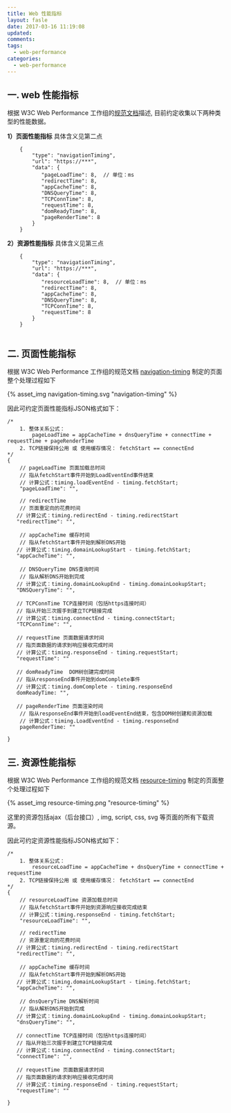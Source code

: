 ```yaml
---
title: Web 性能指标 
layout: fasle
date: 2017-03-16 11:19:08
updated:
comments:
tags: 
  - web-performance
categories:
  - web-performance
---
```


## 一. web 性能指标
根据 W3C Web Performance 工作组的[规范文档](https://w3c.github.io/perf-timing-primer/#)描述, 目前约定收集以下两种类型的性能数据。

**1）页面性能指标** 具体含义见第二点

```
	{
		"type": "navigationTiming",
		"url": "https://***",
		"data": {
		   "pageLoadTime": 8,  // 单位：ms
		   "redirectTime": 8,
		   "appCacheTime": 8,
		   "DNSQueryTime": 8,
		   "TCPConnTime": 8,
		   "requestTime": 8,
		   "domReadyTime": 8,
		   "pageRenderTime": 8
		}
	}
```

**2）资源性能指标** 具体含义见第三点

```
	{
		"type": "navigationTiming",
		"url": "https://***",
		"data": {
		   "resourceLoadTime": 8,  // 单位：ms
		   "redirectTime": 8,
		   "appCacheTime": 8,
		   "DNSQueryTime": 8,
		   "TCPConnTime": 8,
		   "requestTime": 8
		}
	}
		
```


## 二. 页面性能指标 

根据 W3C Web Performance 工作组的规范文档 [navigation-timing](https://w3c.github.io/navigation-timing/) 制定的页面整个处理过程如下

{% asset_img navigation-timing.svg "navigation-timing" %}


因此可约定页面性能指标JSON格式如下：

```
/*
	1. 整体关系公式：
		pageLoadTime = appCacheTime + dnsQueryTime + connectTime + requestTime + pageRenderTime
	2. TCP链接保持公用 或 使用缓存情况： fetchStart == connectEnd 
*/
{
	// pageLoadTime 页面加载总时间
	// 指从fetchStart事件开始到LoadEventEnd事件结束
	// 计算公式：timing.loadEventEnd - timing.fetchStart;
	"pageLoadTime": "",

	// redirectTime
	// 页面重定向的花费时间
   // 计算公式：timing.redirectEnd - timing.redirectStart
   "redirectTime": "",
   
	// appCacheTime 缓存时间
	// 指从fetchStart事件开始到解析DNS开始
   // 计算公式：timing.domainLookupStart - timing.fetchStart;
   "appCacheTime": "",
   
	// DNSQueryTime DNS查询时间
	// 指从解析DNS开始到完成
   // 计算公式：timing.domainLookupEnd - timing.domainLookupStart;
   "DNSQueryTime": "",
   
   // TCPConnTime TCP连接时间（包括https连接时间）
   // 指从开始三次握手到建立TCP链接完成
   // 计算公式：timing.connectEnd - timing.connectStart;
   "TCPConnTime": "",
   
   // requestTime 页面数据请求时间
   // 指页面数据的请求到响应接收完成时间
   // 计算公式：timing.responseEnd - timing.requestStart;
   "requestTime": ""
 
   // domReadyTime  DOM树创建完成时间
   // 指从responseEnd事件开始到domComplete事件
   // 计算公式：timing.domComplete - timing.responseEnd
   domReadyTime: "",
   
   // pageRenderTime 页面渲染时间
	// 指从responseEnd事件开始到loadEventEnd结束，包含DOM树创建和资源加载
	// 计算公式：timing.LoadEventEnd - timing.responseEnd
	pageRenderTime: ""
	
}
```


## 三. 资源性能指标

根据 W3C Web Performance 工作组的规范文档 [resource-timing](https://www.w3.org/TR/resource-timing-1/) 制定的页面整个处理过程如下

{% asset_img resource-timing.png "resource-timing" %}

这里的资源包括ajax（后台接口）, img, script, css, svg 等页面的所有下载资源。

因此可约定资源性能指标JSON格式如下：

```
/*
	1. 整体关系公式：
		resourceLoadTime = appCacheTime + dnsQueryTime + connectTime + requestTime
	2. TCP链接保持公用 或 使用缓存情况： fetchStart == connectEnd 
*/
{
	// resourceLoadTime 资源加载总时间
	// 指从fetchStart事件开始到资源响应接收完成结束
	// 计算公式：timing.responseEnd - timing.fetchStart;
	"resourceLoadTime": "",
	
	// redirectTime
	// 资源重定向的花费时间
   // 计算公式：timing.redirectEnd - timing.redirectStart
   "redirectTime": "",
   
	// appCacheTime 缓存时间
	// 指从fetchStart事件开始到解析DNS开始
   // 计算公式：timing.domainLookupStart - timing.fetchStart;
   "appCacheTime": "",
   
	// dnsQueryTime DNS解析时间
	// 指从解析DNS开始到完成
   // 计算公式：timing.domainLookupEnd - timing.domainLookupStart;
   "dnsQueryTime": "",
   
   // connectTime TCP连接时间（包括https连接时间）
   // 指从开始三次握手到建立TCP链接完成
   // 计算公式：timing.connectEnd - timing.connectStart;
   "connectTime": "",
   
   // requestTime 页面数据请求时间
   // 指页面数据的请求到响应接收完成时间
   // 计算公式：timing.responseEnd - timing.requestStart;
   "requestTime": ""
	
}
```


